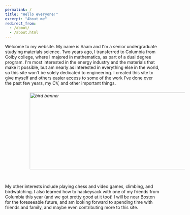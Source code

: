 ```yaml
---
permalink: /
title: "Hello everyone!"
excerpt: "About me"
redirect_from: 
  - /about/
  - /about.html
---
```


Welcome to my website. My name is Saam and I'm a senior undergraduate studying materials science. Two years ago, I transferred to Columbia from Colby college, where I majored in mathematics, as part of a dual degree program. I'm most interested in the energy industry and the materials that make it possible, but am nearly as interested in everything else in the world, so this site won't be solely dedicated to engineering. I created this site to give myself and others easier access to some of the work I've done over the past few years, my CV, and other important things.


<h6>
  <div style = "position:relative; left:80px; top:2px;">
    <img src="https://rockies.audubon.org/sites/default/files/styles/hero_image/public/aud_violet-green-swallow_200616-52_nape_photo-mick-thompson_hero.jpg?itok=kYLbS9ZF" alt="bird banner" width="750" height="250" style="float:none;">
  </div>
  <br>
</h6>
  

My other interests include playing chess and video games, climbing, and birdwatching. I also learned how to hackeysack with one of my friends from Columbia this year (and we got pretty good at it too)! I will be near Boston for the foreseeable future, and am looking forward to spending time with friends and family, and maybe even contributing more to this site.
